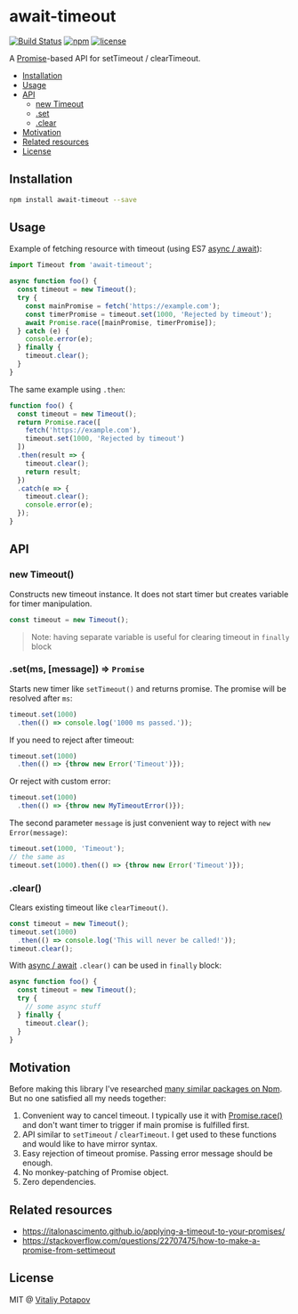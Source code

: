 # await-timeout

[![Build Status](https://travis-ci.org/vitalets/await-timeout.svg?branch=master)](https://travis-ci.org/vitalets/await-timeout)
[![npm](https://img.shields.io/npm/v/await-timeout.svg)](https://www.npmjs.com/package/await-timeout)
[![license](https://img.shields.io/npm/l/await-timeout.svg)](https://www.npmjs.com/package/await-timeout)

A [Promise]-based API for setTimeout / clearTimeout.

* [Installation](#installation)
* [Usage](#usage)
* [API](#api)
  * [new Timeout](#new-timeout)
  * [.set](#setms-message--promise)
  * [.clear](#clear)
* [Motivation](#motivation)
* [Related resources](#related-resources)
* [License](#license)

## Installation
```bash
npm install await-timeout --save
```

## Usage
Example of fetching resource with timeout (using ES7 [async / await]): 
```js
import Timeout from 'await-timeout';

async function foo() {
  const timeout = new Timeout();
  try {
    const mainPromise = fetch('https://example.com');
    const timerPromise = timeout.set(1000, 'Rejected by timeout');
    await Promise.race([mainPromise, timerPromise]);
  } catch (e) {
    console.error(e);
  } finally {
    timeout.clear();
  }
}
```
The same example using `.then`:
```js
function foo() {
  const timeout = new Timeout();
  return Promise.race([
    fetch('https://example.com'), 
    timeout.set(1000, 'Rejected by timeout')
  ])
  .then(result => {
    timeout.clear();
    return result;
  })
  .catch(e => {
    timeout.clear();
    console.error(e);
  });
}
```

## API
### new Timeout()
Constructs new timeout instance. It does not start timer but creates variable for timer manipulation.
```js
const timeout = new Timeout();
```
> Note: having separate variable is useful for clearing timeout in `finally` block 

### .set(ms, [message]) ⇒ `Promise`
Starts new timer like `setTimeout()` and returns promise. The promise will be resolved after `ms`:
```js
timeout.set(1000)
  .then(() => console.log('1000 ms passed.'));
```
If you need to reject after timeout:
```js
timeout.set(1000)
  .then(() => {throw new Error('Timeout')});
```
Or reject with custom error:
```js
timeout.set(1000)
  .then(() => {throw new MyTimeoutError()});
```
The second parameter `message` is just convenient way to reject with `new Error(message)`:
```js
timeout.set(1000, 'Timeout');
// the same as
timeout.set(1000).then(() => {throw new Error('Timeout')});
```

### .clear()
Clears existing timeout like `clearTimeout()`.
```js
const timeout = new Timeout();
timeout.set(1000)
  .then(() => console.log('This will never be called!'));
timeout.clear();
```
With [async / await] `.clear()` can be used in `finally` block:
```js
async function foo() {
  const timeout = new Timeout();
  try {
    // some async stuff
  } finally {
    timeout.clear();
  }
}
```

## Motivation
Before making this library I've researched [many similar packages on Npm](https://www.npmjs.com/search?q=promise%20timeout).
But no one satisfied all my needs together:

1. Convenient way to cancel timeout. I typically use it with [Promise.race()] and don't want timer to trigger
   if main promise is fulfilled first.
2. API similar to `setTimeout` / `clearTimeout`. I get used to these functions and would like to have mirror syntax.
3. Easy rejection of timeout promise. Passing error message should be enough.
4. No monkey-patching of Promise object.
5. Zero dependencies.

## Related resources
* https://italonascimento.github.io/applying-a-timeout-to-your-promises/
* https://stackoverflow.com/questions/22707475/how-to-make-a-promise-from-settimeout

## License
MIT @ [Vitaliy Potapov](https://github.com/vitalets)

[Promise]: https://developer.mozilla.org/en/docs/Web/JavaScript/Reference/Global_Objects/Promise
[Promise.race()]: https://developer.mozilla.org/en-US/docs/Web/JavaScript/Reference/Global_Objects/Promise/race
[async / await]: https://developer.mozilla.org/en-US/docs/Web/JavaScript/Reference/Statements/async_function
